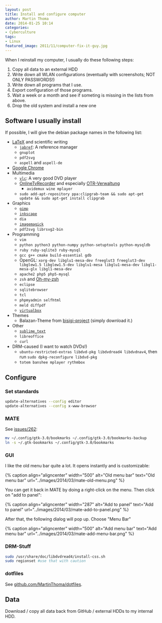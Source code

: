 ```yaml
---
layout: post
title: Install and configure computer
author: Martin Thoma
date: 2014-01-25 10:14
categories:
- Cyberculture
tags:
- Linux
featured_image: 2011/11/computer-fix-it-guy.jpg
---
```

When I reinstall my computer, I usually do these following steps:

1. Copy all data to an external HDD
2. Write down all WLAN configurations (eventually with screenshots; NOT ONLY PASSWORDS!)
3. Write down all programs that I use.
  1. Export configuration of those programs.
4. Wait a week or a month and see if someting is missing in the lists from above.
5. Drop the old system and install a new one

## Software I usually install ##
If possible, I will give the debian package names in the following list:

* [LaTeX](../how-to-install-the-latest-latex-version/) and scientific writing
  * [`jabref`](//martin-thoma.com/reference-management-with-jabref/): A reference manager
  * `gnuplot`
  * `pdf2svg`
  * `aspell` and `aspell-de`
* [Google Chrome](https://www.google.com/intl/de/chrome/browser/)
* Multimedia
  * [`vlc`](http://www.videolan.org/vlc/): A very good DVD player
  * [OnlineTvRecorder](http://wiki.ubuntuusers.de/OnlineTvRecorder) and especially [OTR-Verwaltung](http://wiki.ubuntuusers.de/OTR-Verwaltung)
     * `avidemux wine mplayer`
  * `sudo add-apt-repository ppa:clipgrab-team && sudo apt-get update && sudo apt-get install clipgrab`
* Graphics
  * [`gimp`](http://www.gimp.org/)
  * [`inkscape`](http://www.inkscape.org/)
  * `dia`
  * [`imagemagick`](http://www.imagemagick.org/script/index.php)
  * `pdf2svg librsvg2-bin`
* Programming
  * `vim`
  * `python python3 python-numpy python-setuptools python-mysqldb`
  * `ruby ruby-sqlite3 ruby-mysql`
  * `gcc g++ cmake build-essential gdb`
  * OpenGL: `xorg-dev libglu1-mesa-dev freeglut3 freeglut3-dev libglew1.5 libglew1.5-dev libglu1-mesa libglu1-mesa-dev libgl1-mesa-glx libgl1-mesa-dev`
  * `apache2 php5 php5-mysql`
  * `zsh` and [Oh-my-zsh](../working-terminal/)
  * `eclipse`
  * `sqlitebrowser`
  * `tcl`
  * `phpmyadmin selfhtml`
  * `meld diffpdf`
  * [`virtualbox`](https://wiki.ubuntuusers.de/virtualbox)
* Themes
  * Balazan-Theme from [bisigi-project](http://www.bisigi-project.org/?page_id=8&lang=en) (simply download it.)
* Other
  * [`sublime_text`](//martin-thoma.com/sublime-text/)
  * `libreoffice`
  * `curl`
* DRM-caused (I want to watch DVDs!)
  * `ubuntu-restricted-extras libdvd-pkg libdvdread4 libdvdnav4`, then run
    `sudo dpkg-reconfigure libdvd-pkg`
  * `totem banshee mplayer rythmbox`

## Configure ##

### Set standards

```bash
update-alternatives --config editor
update-alternatives --config x-www-browser
```

### MATE

See [issues/262](https://github.com/mate-desktop/caja/issues/262):

```bash
mv ~/.config/gtk-3.0/bookmarks ~/.config/gtk-3.0/bookmarks-backup
ln -s ~/.gtk-bookmarks ~/.config/gtk-3.0/bookmarks
```

### GUI

I like the old menu bar quite a lot. It opens instantly and is customizable:


{% caption align="aligncenter" width="500" alt="Old menu bar" text="Old menu bar" url="../images/2014/03/mate-old-menu.png" %}

You can get it back in MATE by doing a right-click on the menu. Then click on
"add to panel":

{% caption align="aligncenter" width="287" alt="Add to panel" text="Add to panel" url="../images/2014/03/mate-add-to-panel.png" %}

After that, the following dialog will pop up. Choose "Menu Bar"

{% caption align="aligncenter" width="500" alt="Add menu bar" text="Add menu bar" url="../images/2014/03/mate-add-menu-bar.png" %}

### DRM-Stuff ###
```bash
sudo /usr/share/doc/libdvdread4/install-css.sh
sudo regionset #use that with caution
```

### dotfiles ###
See [github.com/MartinThoma/dotfiles](https://github.com/MartinThoma/dotfiles).

## Data
Download / copy all data back from GitHub / external HDDs to my internal HDD.